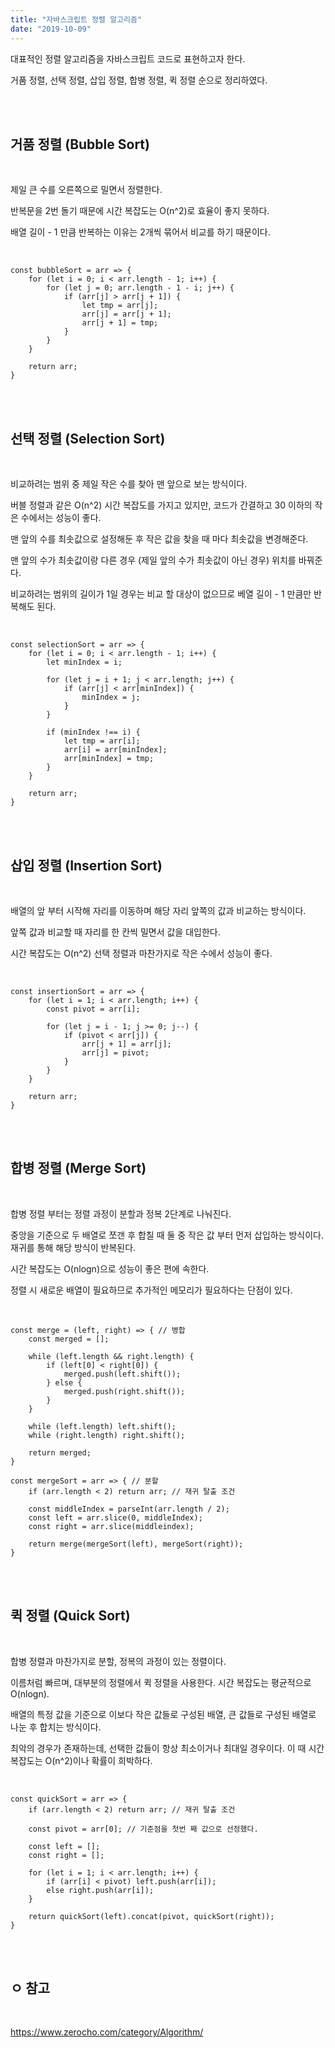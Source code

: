 ```yaml
---
title: "자바스크립트 정렬 알고리즘"
date: "2019-10-09"
---
```



대표적인 정렬 알고리즘을 자바스크립트 코드로 표현하고자 한다.


거품 정렬, 선택 정렬, 삽입 정렬, 합병 정렬, 퀵 정렬 순으로 정리하였다.

<br>
<br>

## 거품 정렬 (Bubble Sort)

<br>

제일 큰 수를 오른쪽으로 밀면서 정렬한다.


반복문을 2번 돌기 때문에 시간 복잡도는 O(n^2)로 효율이 좋지 못하다.


배열 길이 - 1 만큼 반복하는 이유는 2개씩 묶어서 비교를 하기 때문이다.

<br>

````
const bubbleSort = arr => {
    for (let i = 0; i < arr.length - 1; i++) {
        for (let j = 0; arr.length - 1 - i; j++) {
            if (arr[j] > arr[j + 1]) {
                let tmp = arr[j];
                arr[j] = arr[j + 1];
                arr[j + 1] = tmp;
            }
        }
    }

    return arr;
}
````

<br>
<br>

## 선택 정렬 (Selection Sort)

<br>

비교하려는 범위 중 제일 작은 수를 찾아 맨 앞으로 보는 방식이다.


버블 정렬과 같은 O(n^2) 시간 복잡도를 가지고 있지만, 코드가 간결하고 30 이하의 작은 수에서는 성능이 좋다.


맨 앞의 수를 최솟값으로 설정해둔 후 작은 값을 찾을 때 마다 최솟값을 변경해준다.


맨 앞의 수가 최솟값이랑 다른 경우 (제일 앞의 수가 최솟값이 아닌 경우) 위치를 바꿔준다.


비교하려는 범위의 길이가 1일 경우는 비교 할 대상이 없으므로 베열 길이 - 1 만큼만 반복해도 된다.

<br>

````
const selectionSort = arr => {
    for (let i = 0; i < arr.length - 1; i++) {
        let minIndex = i;

        for (let j = i + 1; j < arr.length; j++) {
            if (arr[j] < arr[minIndex]) {
                minIndex = j;
            }
        }

        if (minIndex !== i) {
            let tmp = arr[i];
            arr[i] = arr[minIndex];
            arr[minIndex] = tmp;
        }
    }

    return arr;
}
````

<br>
<br>

## 삽입 정렬 (Insertion Sort)

<br>

배열의 앞 부터 시작해 자리를 이동하며 해당 자리 앞쪽의 값과 비교하는 방식이다.


앞쪽 값과 비교할 때 자리를 한 칸씩 밀면서 값을 대입한다.


시간 복잡도는 O(n^2) 선택 정렬과 마찬가지로 작은 수에서 성능이 좋다.

<br>

````
const insertionSort = arr => {
    for (let i = 1; i < arr.length; i++) {
        const pivot = arr[i];

        for (let j = i - 1; j >= 0; j--) {
            if (pivot < arr[j]) {
                arr[j + 1] = arr[j];
                arr[j] = pivot;
            }
        }
    }

    return arr;
}
````

<br>
<br>

## 합병 정렬 (Merge Sort)

<br>

합병 정렬 부터는 정렬 과정이 분할과 정복 2단계로 나눠진다.


중앙을 기준으로 두 배열로 쪼갠 후 합칠 때 둘 중 작은 값 부터 먼저 삽입하는 방식이다.
재귀를 통해 해당 방식이 반복된다.


시간 복잡도는 O(nlogn)으로 성능이 좋은 편에 속한다.


정렬 시 새로운 배열이 필요하므로 추가적인 메모리가 필요하다는 단점이 있다.

<br>

````
const merge = (left, right) => { // 병합
    const merged = [];

    while (left.length && right.length) {
        if (left[0] < right[0]) {
            merged.push(left.shift());
        } else {
            merged.push(right.shift());
        }
    }

    while (left.length) left.shift();
    while (right.length) right.shift();

    return merged;
}

const mergeSort = arr => { // 분할
    if (arr.length < 2) return arr; // 재귀 탈출 조건

    const middleIndex = parseInt(arr.length / 2);
    const left = arr.slice(0, middleIndex);
    const right = arr.slice(middleindex);

    return merge(mergeSort(left), mergeSort(right));
}
````

<br>
<br>

## 퀵 정렬 (Quick Sort)

<br>

합병 정렬과 마찬가지로 분할, 정복의 과정이 있는 정렬이다.


이름처럼 빠르며, 대부분의 정렬에서 퀵 정렬을 사용한다. 시간 복잡도는 평균적으로 O(nlogn).


배열의 특정 값을 기준으로 이보다 작은 값들로 구성된 배열, 큰 값들로 구성된 배열로 나눈 후 합치는 방식이다.


최악의 경우가 존재하는데, 선택한 값들이 항상 최소이거나 최대일 경우이다. 이 때 시간 복잡도는 O(n^2)이나 확률이 희박하다.

<br>

````
const quickSort = arr => {
    if (arr.length < 2) return arr; // 재귀 탈출 조건

    const pivot = arr[0]; // 기준점을 첫번 째 값으로 선정했다.

    const left = [];
    const right = [];

    for (let i = 1; i < arr.length; i++) {
        if (arr[i] < pivot) left.push(arr[i]);
        else right.push(arr[i]);
    }

    return quickSort(left).concat(pivot, quickSort(right));
}
````

<br>
<br>

## ㅇ 참고

<br>

<https://www.zerocho.com/category/Algorithm/>